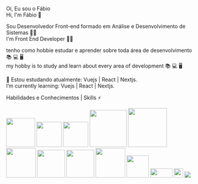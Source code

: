 Oi, Eu sou o Fábio <br />
Hi, I'm Fábio 👋

Sou Desenvolvedor Front-end formado em Análise e Desenvolvimento de Sistemas :student:<br />
I'm Front End Developer :student: <br/> 

tenho como hobbie estudar e aprender sobre toda área de desenvolvimento :books: :computer: :desktop_computer: <br />
my hobby is to study and learn about every area of development :books: :computer: :desktop_computer:

🌱 Estou estudando atualmente: Vuejs | React | Nextjs. <br />
I’m currently learning: Vuejs | React | Nextjs.

Habilidades e Conhecimentos | Skills ⚡

<div style="display: inline_block; margin-bottom: 5px">
<img src="https://img.shields.io/badge/HTML5-E34F26?style=for-the-badge&logo=html5&logoColor=white"/ width="78px">
<img src="https://img.shields.io/badge/CSS3-1572B6?style=for-the-badge&logo=css3&logoColor=white" width="68px">
<img src="https://img.shields.io/badge/Sass-CC6699?style=for-the-badge&logo=sass&logoColor=white" width="68px">
<img src="https://img.shields.io/badge/Bootstrap-563D7C?style=for-the-badge&logo=bootstrap&logoColor=white" width="100px">
<img src="https://img.shields.io/badge/JavaScript-F7DF1E?style=for-the-badge&logo=javascript&logoColor=black" width="105px">
<img src="https://img.shields.io/badge/jQuery-0769AD?style=for-the-badge&logo=jquery&logoColor=white" width="80px">
<img src="https://img.shields.io/badge/Vue.js-35495E?style=for-the-badge&logo=vue.js&logoColor=4FC08D" width="75px">
<img src="https://img.shields.io/badge/React-20232A?style=for-the-badge&logo=react&logoColor=61DAFB" width="75px">
<img src="https://img.shields.io/badge/Python-14354C?style=for-the-badge&logo=python&logoColor=white" width="80px">  
<img src="https://img.shields.io/badge/PHP-777BB4?style=for-the-badge&logo=php&logoColor=white" width="60px">
<img src="https://img.shields.io/badge/Linux-FCC624?style=for-the-badge&logo=linux&logoColor=black" width="60px" height="25px">
<img src="https://img.shields.io/badge/Docker-2496ED?style=for-the-badge&logo=docker&logoColor=white" height="25px">
<img src="https://img.shields.io/badge/MySQL-005C84?style=for-the-badge&logo=mysql&logoColor=white  height="20px">
</div>
<br />
<br />

<!--[![Top Langs](https://github-readme-stats.vercel.app/api/top-langs/?username=anuraghazra)](https://github.com/fab1opinto/github-readme-stats)-->

















<!--[![Top Langs](https://github-readme-stats.vercel.app/api/top-langs/?username=anuraghazra)](https://github.com/fab1opinto/github-readme-stats)-->






<!--
**fab1opinto/fab1opinto** is a ✨ _special_ ✨ repository because its `README.md` (this file) appears on your GitHub profile.

Here are some ideas to get you started:

- 🔭 I’m currently working on ...
- 🌱 I’m currently learning ...
- 👯 I’m looking to collaborate on ...
- 🤔 I’m looking for help with ...
- 💬 Ask me about ...
- 📫 How to reach me: ...
- 😄 Pronouns: ...
- ⚡ Fun fact: ...
-->
